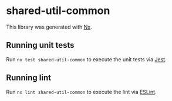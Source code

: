 # shared-util-common

This library was generated with [Nx](https://nx.dev).

## Running unit tests

Run `nx test shared-util-common` to execute the unit tests via [Jest](https://jestjs.io).

## Running lint

Run `nx lint shared-util-common` to execute the lint via [ESLint](https://eslint.org/).
